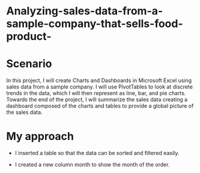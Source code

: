 # Analyzing-sales-data-from-a-sample-company-that-sells-food-product-

# Scenario
In this project, I will create Charts and Dashboards in Microsoft Excel using sales data from a sample company. I will use PivotTables to look at discrete trends in the data, which I will then represent as line, bar, and pie charts. Towards the end of the project, I will summarize the sales data creating a dashboard composed of the charts and tables to provide a global picture of the sales data.

# My approach

- I inserted a table so that the data can be sorted and filtered easily.

- I created a new column month to show the month of the order.
